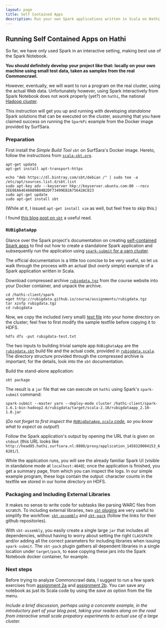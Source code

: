 ```yaml
---
layout: page
title: Self Contained Apps 
description: Run your own Spark applications written in Scala on Hathi 
---
```


## Running Self Contained Apps on Hathi

So far, we have only used Spark in an interactive setting, making best use of the Spark Notebook.

**You should definitely develop your project like that:
locally on your own machine using small test data, taken as samples from the real Commoncrawl.**

However, eventually, we will want to run a program on the real cluster, using the actual Web data.
Unfortunately however, using Spark interactively from Spark Notebook does not
work properly (yet?) on `hathi`, the national [Hadoop cluster](https://userinfo.surfsara.nl/systems/hadoop/description).

This instruction will get you up and running with developing _standalone_ Spark solutions that can be
executed on the cluster, assuming that you have claimed success on running the `SparkPi` example from
the Docker image provided by SurfSara.

### Preparation

First install the _Simple Build Tool_ `sbt` on SurfSara's Docker image.
Hereto, follow the instructions from [`scala-sbt.org`](http://www.scala-sbt.org/0.13/docs/Installing-sbt-on-Linux.html).

```
apt-get update
apt-get install apt-transport-https

echo "deb https://dl.bintray.com/sbt/debian /" | sudo tee -a /etc/apt/sources.list.d/sbt.list
sudo apt-key adv --keyserver hkp://keyserver.ubuntu.com:80 --recv 2EE0EA64E40A89B84B2DF73499E82A75642AC823
sudo apt-get update
sudo apt-get install sbt
```

(While at it, I issued `apt-get install vim` as well, but feel free to skip this.)

I found [this blog post on `sbt`](http://xerial.org/blog/2014/03/24/sbt/) a useful read.

### `RUBigDataApp`

Glance over the Spark project's documentation on creating 
[self-contained Spark apps](http://spark.apache.org/docs/1.6.1/quick-start.html#self-contained-applications)
to find out how to create a standalone Spark application and subsequently run the application using 
[`spark-submit` for a yarn cluster](http://spark.apache.org/docs/1.6.1/running-on-yarn.html#launching-spark-on-yarn).

The official documentation is a little too concise to be very useful, so let us walk through the process with an actual (but _overly simple_) 
example of a Spark application written in Scala.

Download compressed archive [`rubigdata.tgz`](rubigdata.tgz) from the course website into your Docker container, and unpack the archive.

```
cd /hathi-client/spark
wget http://rubigdata.github.io/course/assignments/rubigdata.tgz
tar xzvfp rubigdata.tgz
cd rubigdata
```

Now, we copy the included (very small) [text file](rubigdata/rubigdata-test.txt) into your home directory 
on the cluster; feel free to first modify the sample textfile before copying it to HDFS.

```
hdfs dfs -put rubigdata-test.txt
```

The two inputs to building trivial sample app `RUBigDataApp` are the 
[`rubigdata.sbt`](rubigdata/rubigdata.sbt.txt) build file and the actual code, 
provided in [`rubigdata.scala`](rubigdata/src/main/scala/org/rubigdata/RUBigDataApp.scala.txt).
The directory structure provided through the compressed archive is important; 
for the details, look into the `sbt` documentation.

Build the stand-alone application: 

```
sbt package
```

The result is a `jar` file that we can execute on `hathi` using Spark's `spark-submit` command:

```
spark-submit --master yarn --deploy-mode cluster /hathi-client/spark-1.6.1-bin-hadoop2.6/rubigdata/target/scala-2.10/rubigdataapp_2.10-1.0.jar
```

(_Do not forget to first inspect the 
[`RUBigDataApp.scala` code](rubigdata/src/main/scala/org/rubigdata/RUBigDataApp.scala.txt), 
so you know what to expect as output!_)

Follow the Spark application's output by opening the URL that is given on `stdout` 
(this URL looks like `http://head05.hathi.surfsara.nl:8088/proxy/application_1458320004153_68201/`).

While the application runs, you will see the already familiar Spark UI (visible in standalone mode at `localhost:4040`); 
once the application is finished, you get a summary page, from which you can inspect the logs.
In our simple example program, these logs contain the output: character counts in the textfile we stored in our home directory on HDFS.

### Packaging and Including External Libraries

It makes no sense to write code for subtasks like parsing WARC files from scratch.
To including external libraries, two [`sbt` plugins](http://www.scala-sbt.org/release/docs/Community-Plugins.html) 
are very useful to simplify the workflow: 
[`sbt-assembly`](https://github.com/sbt/sbt-assembly)
and 
[`sbt-pack`](https://github.com/xerial/sbt-pack) (follow the links for their github repositories).

With `sbt-assembly`, you easily create a single large `jar` that includes all dependencies, without having to worry about setting
the right `CLASSPATH` and/or adding all the correct parameters for including libraries when issuing `spark-submit`.
The `sbt-pack` plugin gathers all dependent libraries in a single location under `target/pack`, to ease copying these jars 
into the Spark Notebook docker container, for example.

### Next steps

Before trying to analyze Commoncrawl data, I suggest to run a few spark exercises from [assignment 2a](A2a-spark-101.html) 
and [assignment 2b](A2b-execution-model.html). You can save any notebook as just its Scala code by using the _save as_ option
from the file menu.

_Include a brief discussion, perhaps using a concerete example, in the introductory part of your blog post, 
taking your readers along on the road from interactive small scale prepatory experiments to actual use of a large cluster._
